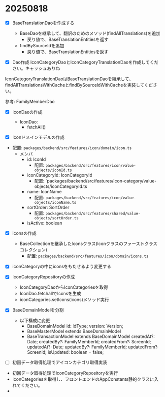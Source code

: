 # 20250818

- [x] BaseTranslationDaoを作成する
  - BaseDaoを継承して、翻訳のためのメソッド(findAllTranslations)を追加
    - 戻り値で、BaseTranslationEntitiesを返す
  - findBySourceIdを追加
    - 戻り値で、BaseTranslationEntitiesを返す

- [x] Dao作成
IconCategoryDaoとIconCategoryTranslationDaoを作成してください。キャッシュありね

IconCategoryTranslationDaoはBaseTranslationDaoを継承して、findAllTranslationsWithCacheとfindBySourceIdWithCacheを実装してください。

参考: FamilyMemberDao

- [x] IconDaoの作成
  - IconDao:
    - fetchAll()

- [x] Iconドメインモデルの作成
- 配置: `packages/backend/src/features/icon/domain/icon.ts`
  - メンバ
    - id: IconId
      - 配置: `packages/backend/src/features/icon/value-objects/iconId.ts`
    - iconCategoryId: IconCategoryId
      - 配置: `packages/backend/src/features/icon-category/value-objects/iconCategoryId.ts
    - name: IconName
      - 配置: `packages/backend/src/features/icon/value-objects/iconName.ts`
    - sortOrder: SortOrder
      - 配置: `packages/backend/src/features/shared/value-objects/sortOrder.ts`
    - isActive: boolean

- [x] iconsの作成
  - BaseCollectionを継承したIconsクラス(Iconクラスのファーストクラスコレクション)
    - 配置: `packages/backend/src/features/icon/domain/icons.ts`

- [x] iconCategoryの中にiconsをもたせるよう変更する

- [x] IconCategoryRepositoryの作成
  - IconCategoryDaoからIconCategoriesを取得
  - IconDao.fetchallでIconsを生成
  - iconCategories.setIcons(icons)メソッド実行


- [x] BaseDomainModelを分割
  - 以下構成に変更
    - BaseDomainModel
      id: IdType;
      version: Version;
    - BaseMasterModel extends BaseDomainModel
    - BaseTransactionModel extends BaseDomainModel
      createdAt?: Date;
      createdBy?: FamilyMemberId;
      createdFrom?: ScreenId;
      updatedAt?: Date;
      updatedBy?: FamilyMemberId;
      updatedFrom?: ScreenId;
      isUpdated: boolean = false;

- [ ] 初回データ取得処理でアイコンカテゴリ取得実装
- 初回データ取得処理でIconCategoryRepositoryを実行
- IconCategoriesを取得し、フロントエンドのAppConstants静的クラスに入れてください。
- 
